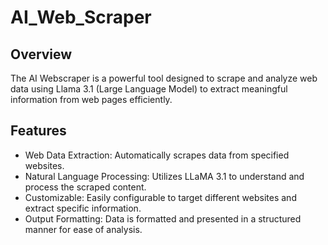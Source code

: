 # AI_Web_Scraper
## Overview

The AI Webscraper is a powerful tool designed to scrape and analyze web data using Llama 3.1 (Large Language Model) to extract meaningful information from web pages efficiently.

## Features
- Web Data Extraction: Automatically scrapes data from specified websites.
- Natural Language Processing: Utilizes LLaMA 3.1 to understand and process the scraped content.
- Customizable: Easily configurable to target different websites and extract specific information.
- Output Formatting: Data is formatted and presented in a structured manner for ease of analysis.
